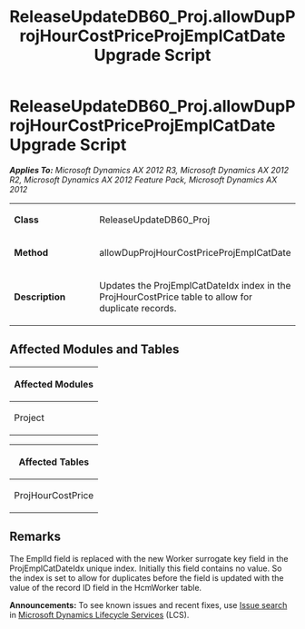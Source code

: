 ﻿---
title: ReleaseUpdateDB60_Proj.allowDupProjHourCostPriceProjEmplCatDate Upgrade Script
TOCTitle: ReleaseUpdateDB60_Proj.allowDupProjHourCostPriceProjEmplCatDate Upgrade Script
ms:assetid: 0326b130-450a-209f-65ed-572c0ce7f9db
ms:mtpsurl: https://msdn.microsoft.com/en-us/library/JJ684663(v=AX.60)
ms:contentKeyID: 49706360
ms.date: 05/18/2015
mtps_version: v=AX.60
---

# ReleaseUpdateDB60\_Proj.allowDupProjHourCostPriceProjEmplCatDate Upgrade Script 


_**Applies To:** Microsoft Dynamics AX 2012 R3, Microsoft Dynamics AX 2012 R2, Microsoft Dynamics AX 2012 Feature Pack, Microsoft Dynamics AX 2012_

<table>
<colgroup>
<col style="width: 50%" />
<col style="width: 50%" />
</colgroup>
<tbody>
<tr class="odd">
<td><p><strong>Class</strong></p></td>
<td><p>ReleaseUpdateDB60_Proj</p></td>
</tr>
<tr class="even">
<td><p><strong>Method</strong></p></td>
<td><p>allowDupProjHourCostPriceProjEmplCatDate</p></td>
</tr>
<tr class="odd">
<td><p><strong>Description</strong></p></td>
<td><p>Updates the ProjEmplCatDateIdx index in the ProjHourCostPrice table to allow for duplicate records.</p></td>
</tr>
</tbody>
</table>


## Affected Modules and Tables

<table>
<colgroup>
<col style="width: 100%" />
</colgroup>
<thead>
<tr class="header">
<th><p>Affected Modules</p></th>
</tr>
</thead>
<tbody>
<tr class="odd">
<td><p>Project</p></td>
</tr>
</tbody>
</table>


<table>
<colgroup>
<col style="width: 100%" />
</colgroup>
<thead>
<tr class="header">
<th><p>Affected Tables</p></th>
</tr>
</thead>
<tbody>
<tr class="odd">
<td><p>ProjHourCostPrice</p></td>
</tr>
</tbody>
</table>


## Remarks

The EmplId field is replaced with the new Worker surrogate key field in the ProjEmplCatDateIdx unique index. Initially this field contains no value. So the index is set to allow for duplicates before the field is updated with the value of the record ID field in the HcmWorker table.

  
**Announcements:** To see known issues and recent fixes, use [Issue search](http://go.microsoft.com/fwlink/?linkid=389258) in [Microsoft Dynamics Lifecycle Services](http://go.microsoft.com/fwlink/?linkid=306505) (LCS).

